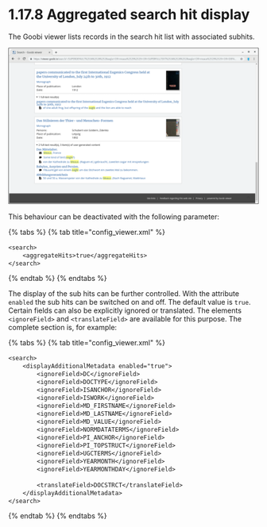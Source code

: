# 1.17.8 Aggregated search hit display

The Goobi viewer lists records in the search hit list with associated subhits. 

![Aggregated search hit display](../../../.gitbook/assets/2.17.8.png)

This behaviour can be deactivated with the following parameter:

{% tabs %}
{% tab title="config\_viewer.xml" %}
```markup
<search>
    <aggregateHits>true</aggregateHits>
</search>
```
{% endtab %}
{% endtabs %}

The display of the sub hits can be further controlled. With the attribute `enabled` the sub hits can be switched on and off. The default value is `true`. Certain fields can also be explicitly ignored or translated. The elements `<ignoreField>` and `<translateField>` are available for this purpose. The complete section is, for example:

{% tabs %}
{% tab title="config\_viewer.xml" %}
```markup
<search>
    <displayAdditionalMetadata enabled="true">      
        <ignoreField>DC</ignoreField>
        <ignoreField>DOCTYPE</ignoreField>
        <ignoreField>ISANCHOR</ignoreField>
        <ignoreField>ISWORK</ignoreField>
        <ignoreField>MD_FIRSTNAME</ignoreField>
        <ignoreField>MD_LASTNAME</ignoreField>
        <ignoreField>MD_VALUE</ignoreField>
        <ignoreField>NORMDATATERMS</ignoreField>
        <ignoreField>PI_ANCHOR</ignoreField>
        <ignoreField>PI_TOPSTRUCT</ignoreField>
        <ignoreField>UGCTERMS</ignoreField>
        <ignoreField>YEARMONTH</ignoreField>
        <ignoreField>YEARMONTHDAY</ignoreField>

        <translateField>DOCSTRCT</translateField>
    </displayAdditionalMetadata>
</search>
```
{% endtab %}
{% endtabs %}

